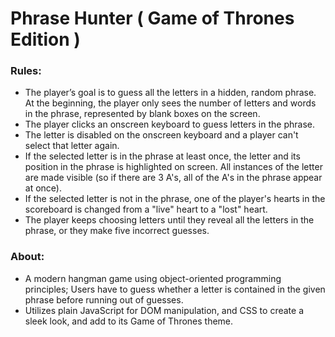 # Phrase Hunter ( Game of Thrones Edition )
### Rules:
* The player’s goal is to guess all the letters in a hidden, random phrase. At the beginning, the player only sees the number of letters and words in the phrase, represented by blank boxes on the screen.
* The player clicks an onscreen keyboard to guess letters in the phrase.
* The letter is disabled on the onscreen keyboard and a player can't select that letter again.
* If the selected letter is in the phrase at least once, the letter and its position in the phrase is highlighted on screen. All instances of the letter are made visible (so if there are 3 A's, all of the A's in the phrase appear at once).
* If the selected letter is not in the phrase, one of the player's hearts in the scoreboard is changed from a "live" heart to a "lost" heart.
* The player keeps choosing letters until they reveal all the letters in the phrase, or they make five incorrect guesses. 

### About:

* A modern hangman game using object-oriented programming principles; Users have to guess whether a letter is contained in the given phrase before running out of guesses.
* Utilizes plain JavaScript for DOM manipulation, and CSS to create a sleek look, and add to its Game of Thrones theme.
